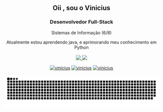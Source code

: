    
## <div align="center">Oii , sou o Vinicius</div>
                                                                       
<div align="center">

### Desenvolvedor Full-Stack  
Sistemas de Informação (6/8)

</div>
<div align="center">
Atualmente estou aprendendo java, e aprimorando meu conhecimento em Python
   <br />
   <br />

<div align="center" dir="auto">
  <a href="https://github.com/euovinicius">
    <img height="150em" src="https://github-readme-stats.vercel.app/api?username=euovinicius&show_icons=true&theme=tokyonight&include_all_commits=true&count_private=true"/>
  </a>
  <a href="https://github.com/euovinicius">
    <img height="150em"  src="https://github-readme-stats.vercel.app/api/top-langs/?username=euovinicius&&layout=compact&hide=shell&theme=tokyonight"/>
  </a>
</div>



 
 

  [![vinicius](https://img.shields.io/badge/LinkedIn-0077B5?style=for-the-badge&logo=linkedin&logoColor=white)](https://www.linkedin.com/in/vinicius-almeida-b06729216/) 
  [![vinicius](https://img.shields.io/badge/Instagram-E4405F?style=for-the-badge&logo=instagram&logoColor=white)](https://www.instagram.com/euovinicin/)
  [![vinicius](https://img.shields.io/badge/Microsoft_Outlook-0078D4?style=for-the-badge&logo=microsoft-outlook&logoColor=white)](https://outlook.live.com/mail/vinicius20204@hotmail.com.br)

  ![Snake animation](https://github.com/ellen2121/ellen2121/blob/output/github-contribution-grid-snake.svg)
</div>



